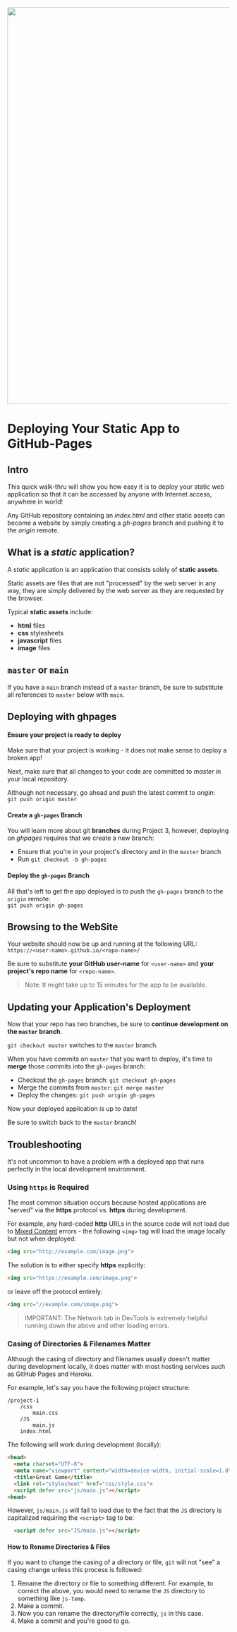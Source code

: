 <img src="https://i.imgur.com/Gd2y6TU.jpg" width="900">

# Deploying Your Static App to GitHub-Pages

## Intro

This quick walk-thru will show you how easy it is to deploy your static web application so that it can be accessed by anyone with Internet access, anywhere in world!

Any GitHub repository containing an _index.html_ and other static assets can become a website by simply creating a _gh-pages_ branch and pushing it to the _origin_ remote.

## What is a _static_ application?

A _static_ application is an application that consists solely of **static assets**.

Static assets are files that are not "processed" by the web server in any way, they are simply delivered by the web server as they are requested by the browser.

Typical **static assets** include:
	
- **html** files
- **css** stylesheets
- **javascript** files
- **image** files

## `master` or `main`

If you have a `main` branch instead of a `master` branch, be sure to substitute all references to `master` below with `main`.

## Deploying with ghpages

#### Ensure your project is ready to deploy

Make sure that your project is working - it does not make sense to deploy a broken app!

Next, make sure that all changes to your code are committed to _master_ in your local repository.

Although not necessary, go ahead and push the latest commit to _origin_:<br>`git push origin master`

#### Create a `gh-pages` Branch

You will learn more about git **branches** during Project 3, however, deploying on _ghpages_ requires that we create a new branch:

- Ensure that you're in your project's directory and in the `master` branch
- Run `git checkout -b gh-pages`

#### Deploy the `gh-pages` Branch

All that's left to get the app deployed is to push the `gh-pages` branch to the `origin` remote:<br>`git push origin gh-pages`

## Browsing to the WebSite

Your website should now be up and running at the following URL:<br>`https://<user-name>.github.io/<repo-name>/`

Be sure to substitute **your GitHub user-name** for `<user-name>` and **your project's repo name** for `<repo-name>`.

>Note: It might take up to 15 minutes for the app to be available.

## Updating your Application's Deployment

Now that your repo has two branches, be sure to **continue development on the `master` branch**.

`git checkout master` switches to the `master` branch.

When you have commits on `master` that you want to deploy, it's time to **merge** those commits into the `gh-pages` branch:

- Checkout the `gh-pages` branch: `git checkout gh-pages`
- Merge the commits from `master`: `git merge master`
- Deploy the changes: `git push origin gh-pages`

Now your deployed application is up to date!

Be sure to switch back to the `master` branch!

## Troubleshooting

It's not uncommon to have a problem with a deployed app that runs perfectly in the local development environment.

### Using `https` is Required

The most common situation occurs because hosted applications are "served" via the **https** protocol vs. **https** during development.

For example, any hard-coded **http** URLs in the source code will not load due to [Mixed Content](https://developers.google.com/web/fundamentals/security/prevent-mixed-content/what-is-mixed-content)  errors - the following `<img>` tag will load the image locally but not when deployed:

```html
<img src="http://example.com/image.png">
```

The solution is to either specify **https** explicitly:

```html
<img src="https://example.com/image.png">
```

or leave off the protocol entirely:

```html
<img src="//example.com/image.png">
```

> IMPORTANT:  The Network tab in DevTools is extremely helpful running down the above and other loading errors.

### Casing of Directories & Filenames Matter 

Although the casing of directory and filenames usually doesn't matter during development locally, it does matter with most hosting services such as GitHub Pages and Heroku.

For example, let's say you have the following project structure:

```
/project-1
    /css
        main.css
    /JS
        main.js
    index.html
```

The following will work during development (locally):

```html
<head>
  <meta charset="UTF-8">
  <meta name="viewport" content="width=device-width, initial-scale=1.0">
  <title>Great Game</title>
  <link rel="stylesheet" href="css/style.css">
  <script defer src="js/main.js"></script>
<head>
```

However, `js/main.js` will fail to load due to the fact that the `JS` directory is capitalized requiring the `<script>` tag to be:

```html
  <script defer src="JS/main.js"></script>
```

#### How to Rename Directories & Files

If you want to change the casing of a directory or file, `git` will not "see" a casing change unless this process is followed:

1. Rename the directory or file to something different.  For example, to correct the above, you would need to rename the `JS` directory to something like `js-temp`.
2. Make a commit.
3. Now you can rename the directory/file correctly, `js` in this case.
4. Make a commit and you're good to go.


